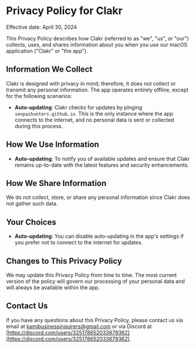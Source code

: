 # Privacy Policy for Clakr

Effective date: April 30, 2024

This Privacy Policy describes how Clakr (referred to as "we", "us", or "our") collects, uses, and shares information about you when you use our macOS application ("Clakr" or "the app").

## Information We Collect

Clakr is designed with privacy in mind; therefore, it does not collect or transmit any personal information. The app operates entirely offline, except for the following scenarios:

- **Auto-updating**: Clakr checks for updates by pinging `senpaihunters.github.io`. This is the only instance where the app connects to the internet, and no personal data is sent or collected during this process.

## How We Use Information

- **Auto-updating**: To notify you of available updates and ensure that Clakr remains up-to-date with the latest features and security enhancements.

## How We Share Information

We do not collect, store, or share any personal information since Clakr does not gather such data.

## Your Choices

- **Auto-updating**: You can disable auto-updating in the app's settings if you prefer not to connect to the internet for updates.

## Changes to This Privacy Policy

We may update this Privacy Policy from time to time. The most current version of the policy will govern our processing of your personal data and will always be available within the app.

## Contact Us

If you have any questions about this Privacy Policy, please contact us via email at <kamibusinessinquirers@gmail.com> or via Discord at [https://discord.com/users/325178652033679362](https://discord.com/users/325178652033679362).
